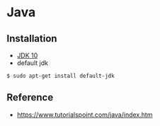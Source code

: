 # Java

## Installation
* [JDK 10](https://www.ntu.edu.sg/home/ehchua/programming/howto/JDK_Howto.html)
* default jdk
```
$ sudo apt-get install default-jdk
```

## Reference
* https://www.tutorialspoint.com/java/index.htm
